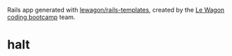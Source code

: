 Rails app generated with [lewagon/rails-templates](https://github.com/lewagon/rails-templates), created by the [Le Wagon coding bootcamp](https://www.lewagon.com) team.
# halt
